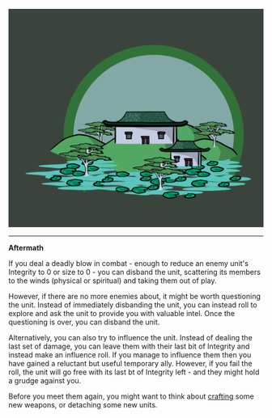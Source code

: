 ![Town|40](/content/media/rpg/towngreen.png)

---

**Aftermath**

If you deal a deadly blow in combat - enough to reduce an enemy unit's Integrity to 0 or size to 0 - you can disband the unit, scattering its members to the winds (physical or spiritual) and taking them out of play.

However, if there are no more enemies about, it might be worth questioning the unit.  Instead of immediately disbanding the unit, you can instead roll to explore and ask the unit to provide you with valuable intel.  Once the questioning is over, you can disband the unit.

Alternatively, you can also try to influence the unit.  Instead of dealing the last set of damage, you can leave them with their last bit of Integrity and instead make an influence roll.  If you manage to influence them then you have gained a reluctant but useful temporary ally.  However, if you fail the roll, the unit will go free with its last bt of Integrity left - and they might hold a grudge against you.

Before you meet them again, you might want to think about [crafting](/rpg_crafting.html) some new weapons, or detaching some new units.
